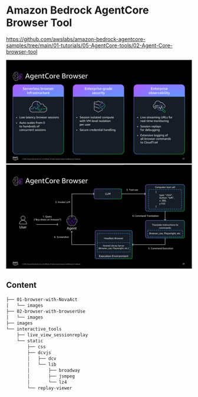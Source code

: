 # Amazon Bedrock AgentCore Browser Tool
https://github.com/awslabs/amazon-bedrock-agentcore-samples/tree/main/01-tutorials/05-AgentCore-tools/02-Agent-Core-browser-tool

![fig](01.png)
![fig](02.png)

## Content
```
├── 01-browser-with-NovaAct
│   └── images
├── 02-browser-with-browserUse
│   └── images
├── images
└── interactive_tools
    ├── live_view_sessionreplay
    └── static
        ├── css
        ├── dcvjs
        │   ├── dcv
        │   └── lib
        │       ├── broadway
        │       ├── jsmpeg
        │       └── lz4
        └── replay-viewer
```
